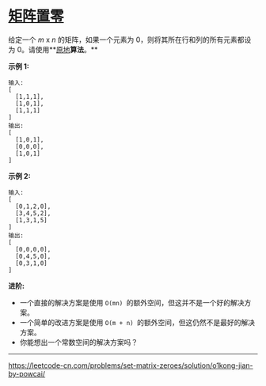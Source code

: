 # [矩阵置零](https://leetcode-cn.com/problems/set-matrix-zeroes/)

给定一个 *m* x *n* 的矩阵，如果一个元素为 0，则将其所在行和列的所有元素都设为 0。请使用**[原地](http://baike.baidu.com/item/原地算法)**算法**。**

**示例 1:**

```
输入: 
[
  [1,1,1],
  [1,0,1],
  [1,1,1]
]
输出: 
[
  [1,0,1],
  [0,0,0],
  [1,0,1]
]
```

**示例 2:**

```
输入: 
[
  [0,1,2,0],
  [3,4,5,2],
  [1,3,1,5]
]
输出: 
[
  [0,0,0,0],
  [0,4,5,0],
  [0,3,1,0]
]
```

**进阶:**

* 一个直接的解决方案是使用  `O(mn) `的额外空间，但这并不是一个好的解决方案。
* 一个简单的改进方案是使用 `O(m + n) `的额外空间，但这仍然不是最好的解决方案。
* 你能想出一个常数空间的解决方案吗？

---

https://leetcode-cn.com/problems/set-matrix-zeroes/solution/o1kong-jian-by-powcai/

